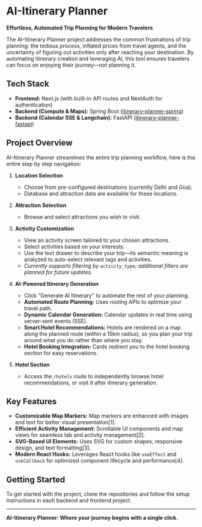 # AI-Itinerary Planner

**Effortless, Automated Trip Planning for Modern Travelers**

The AI-Itinerary Planner project addresses the common frustrations of trip planning: the tedious process, inflated prices from travel agents, and the uncertainty of figuring out activities only after reaching your destination. By automating itinerary creation and leveraging AI, this tool ensures travelers can focus on enjoying their journey—not planning it.

## Tech Stack

- **Frontend:** Next.js (with built-in API routes and NextAuth for authentication)
- **Backend (Compute & Maps):** Spring Boot ([itinerary-planner-spring](https://github.com/Nipun-Yv/itinerary-planner-spring))
- **Backend (Calendar SSE & Langchain):** FastAPI ([itinerary-planner-fastapi](https://github.com/Nipun-Yv/itinerary-planner-fastapi))

## Project Overview

AI-Itinerary Planner streamlines the entire trip planning workflow, here is the entire step by step navigation:

1. **Location Selection**
   - Choose from pre-configured destinations (currently Delhi and Goa).
   - Database and attraction data are available for these locations.

2. **Attraction Selection**
   - Browse and select attractions you wish to visit.

3. **Activity Customization**
   - View an activity screen tailored to your chosen attractions.
   - Select activities based on your interests.
   - Use the text drawer to describe your trip—its semantic meaning is analyzed to auto-select relevant tags and activities.
   - *Currently supports filtering by `activity_type`; additional filters are planned for future updates.*

4. **AI-Powered Itinerary Generation**
   - Click "Generate AI Itinerary" to automate the rest of your planning.
   - **Automated Route Planning:** Uses routing APIs to optimize your travel path.
   - **Dynamic Calendar Generation:** Calendar updates in real time using server-sent events (SSE).
   - **Smart Hotel Recommendations:** Hotels are rendered on a map along the planned route (within a 15km radius), so you plan your trip around what you do rather than where you stay.
   - **Hotel Booking Integration:** Cards redirect you to the hotel booking section for easy reservations.

5. **Hotel Section**
   - Access the `/hotels` route to independently browse hotel recommendations, or visit it after itinerary generation.

## Key Features

- **Customizable Map Markers:** Map markers are enhanced with images and text for better visual presentation[1].
- **Efficient Activity Management:** Scrollable UI components and map views for seamless tab and activity management[2].
- **SVG-Based UI Elements:** Uses SVG for custom shapes, responsive design, and text formatting[3].
- **Modern React Hooks:** Leverages React hooks like `useEffect` and `useCallback` for optimized component lifecycle and performance[4].

## Getting Started

To get started with the project, clone the repositories and follow the setup instructions in each backend and frontend project.

---

**AI-Itinerary Planner: Where your journey begins with a single click.**


